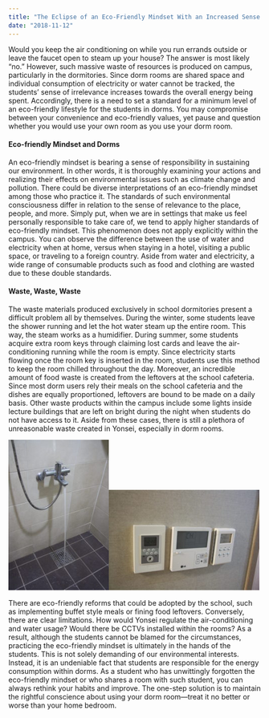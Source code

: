 ```yaml
---
title: "The Eclipse of an Eco-Friendly Mindset With an Increased Sense of Irrelevance"
date: "2018-11-12"
---
```


Would you keep the air conditioning on while you run errands outside or leave the faucet open to steam up your house? The answer is most likely “no.” However, such massive waste of resources is produced on campus, particularly in the dormitories. Since dorm rooms are shared space and individual consumption of electricity or water cannot be tracked, the students’ sense of irrelevance increases towards the overall energy being spent. Accordingly, there is a need to set a standard for a minimum level of an eco-friendly lifestyle for the students in dorms. You may compromise between your convenience and eco-friendly values, yet pause and question whether you would use your own room as you use your dorm room.

#### Eco-friendly Mindset and Dorms

An eco-friendly mindset is bearing a sense of responsibility in sustaining our environment. In other words, it is thoroughly examining your actions and realizing their effects on environmental issues such as climate change and pollution. There could be diverse interpretations of an eco-friendly mindset among those who practice it. The standards of such environmental consciousness differ in relation to the sense of relevance to the place, people, and more. Simply put, when we are in settings that make us feel personally responsible to take care of, we tend to apply higher standards of eco-friendly mindset. This phenomenon does not apply explicitly within the campus. You can observe the difference between the use of water and electricity when at home, versus when staying in a hotel, visiting a public space, or traveling to a foreign country. Aside from water and electricity, a wide range of consumable products such as food and clothing are wasted due to these double standards.

#### Waste, Waste, Waste

The waste materials produced exclusively in school dormitories present a difficult problem all by themselves. During the winter, some students leave the shower running and let the hot water steam up the entire room. This way, the steam works as a humidifier. During summer, some students acquire extra room keys through claiming lost cards and leave the air-conditioning running while the room is empty. Since electricity starts flowing once the room key is inserted in the room, students use this method to keep the room chilled throughout the day. Moreover, an incredible amount of food waste is created from the leftovers at the school cafeteria. Since most dorm users rely their meals on the school cafeteria and the dishes are equally proportioned, leftovers are bound to be made on a daily basis. Other waste products within the campus include some lights inside lecture buildings that are left on bright during the night when students do not have access to it. Aside from these cases, there is still a plethora of unreasonable waste created in Yonsei, especially in dorm rooms.

![](./images/scribe_econfriendly-200x300.jpg)![](./images/scribe_ecofriendy2-300x200.jpg)

There are eco-friendly reforms that could be adopted by the school, such as implementing buffet style meals or fining food leftovers. Conversely, there are clear limitations. How would Yonsei regulate the air-conditioning and water usage? Would there be CCTVs installed within the rooms? As a result, although the students cannot be blamed for the circumstances, practicing the eco-friendly mindset is ultimately in the hands of the students. This is not solely demanding of our environmental interests. Instead, it is an undeniable fact that students are responsible for the energy consumption within dorms. As a student who has unwittingly forgotten the eco-friendly mindset or who shares a room with such student, you can always rethink your habits and improve. The one-step solution is to maintain the rightful conscience about using your dorm room—treat it no better or worse than your home bedroom.

